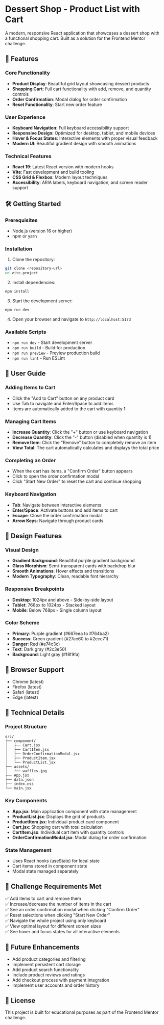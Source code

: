 # Dessert Shop - Product List with Cart

A modern, responsive React application that showcases a dessert shop with a functional shopping cart. Built as a solution for the Frontend Mentor challenge.

## 🚀 Features

### Core Functionality
- **Product Display**: Beautiful grid layout showcasing dessert products
- **Shopping Cart**: Full cart functionality with add, remove, and quantity controls
- **Order Confirmation**: Modal dialog for order confirmation
- **Reset Functionality**: Start new order feature

### User Experience
- **Keyboard Navigation**: Full keyboard accessibility support
- **Responsive Design**: Optimized for desktop, tablet, and mobile devices
- **Hover & Focus States**: Interactive elements with proper visual feedback
- **Modern UI**: Beautiful gradient design with smooth animations

### Technical Features
- **React 19**: Latest React version with modern hooks
- **Vite**: Fast development and build tooling
- **CSS Grid & Flexbox**: Modern layout techniques
- **Accessibility**: ARIA labels, keyboard navigation, and screen reader support

## 🛠️ Getting Started

### Prerequisites
- Node.js (version 16 or higher)
- npm or yarn

### Installation

1. Clone the repository:
```bash
git clone <repository-url>
cd vite-project
```

2. Install dependencies:
```bash
npm install
```

3. Start the development server:
```bash
npm run dev
```

4. Open your browser and navigate to `http://localhost:5173`

### Available Scripts

- `npm run dev` - Start development server
- `npm run build` - Build for production
- `npm run preview` - Preview production build
- `npm run lint` - Run ESLint

## 🎯 User Guide

### Adding Items to Cart
- Click the "Add to Cart" button on any product card
- Use Tab to navigate and Enter/Space to add items
- Items are automatically added to the cart with quantity 1

### Managing Cart Items
- **Increase Quantity**: Click the "+" button or use keyboard navigation
- **Decrease Quantity**: Click the "-" button (disabled when quantity is 1)
- **Remove Item**: Click the "Remove" button to completely remove an item
- **View Total**: The cart automatically calculates and displays the total price

### Completing an Order
- When the cart has items, a "Confirm Order" button appears
- Click to open the order confirmation modal
- Click "Start New Order" to reset the cart and continue shopping

### Keyboard Navigation
- **Tab**: Navigate between interactive elements
- **Enter/Space**: Activate buttons and add items to cart
- **Escape**: Close the order confirmation modal
- **Arrow Keys**: Navigate through product cards

## 🎨 Design Features

### Visual Design
- **Gradient Background**: Beautiful purple gradient background
- **Glass Morphism**: Semi-transparent cards with backdrop blur
- **Smooth Animations**: Hover effects and transitions
- **Modern Typography**: Clean, readable font hierarchy

### Responsive Breakpoints
- **Desktop**: 1024px and above - Side-by-side layout
- **Tablet**: 768px to 1024px - Stacked layout
- **Mobile**: Below 768px - Single column layout

### Color Scheme
- **Primary**: Purple gradient (#667eea to #764ba2)
- **Success**: Green gradient (#27ae60 to #2ecc71)
- **Danger**: Red (#e74c3c)
- **Text**: Dark gray (#2c3e50)
- **Background**: Light gray (#f8f9fa)

## 📱 Browser Support

- Chrome (latest)
- Firefox (latest)
- Safari (latest)
- Edge (latest)

## 🔧 Technical Details

### Project Structure
```
src/
├── component/
│   ├── Cart.jsx
│   ├── CartItem.jsx
│   ├── OrderConfirmationModal.jsx
│   ├── ProductItem.jsx
│   └── ProductList.jsx
├── assets/
│   └── waffles.jpg
├── App.jsx
├── data.json
├── index.css
└── main.jsx
```

### Key Components
- **App.jsx**: Main application component with state management
- **ProductList.jsx**: Displays the grid of products
- **ProductItem.jsx**: Individual product card component
- **Cart.jsx**: Shopping cart with total calculation
- **CartItem.jsx**: Individual cart item with quantity controls
- **OrderConfirmationModal.jsx**: Modal dialog for order confirmation

### State Management
- Uses React hooks (useState) for local state
- Cart items stored in component state
- Modal state managed separately

## 🎯 Challenge Requirements Met

✅ Add items to cart and remove them  
✅ Increase/decrease the number of items in the cart  
✅ See an order confirmation modal when clicking "Confirm Order"  
✅ Reset selections when clicking "Start New Order"  
✅ Navigate the whole project using only keyboard  
✅ View optimal layout for different screen sizes  
✅ See hover and focus states for all interactive elements  

## 🚀 Future Enhancements

- Add product categories and filtering
- Implement persistent cart storage
- Add product search functionality
- Include product reviews and ratings
- Add checkout process with payment integration
- Implement user accounts and order history

## 📄 License

This project is built for educational purposes as part of the Frontend Mentor challenge.
